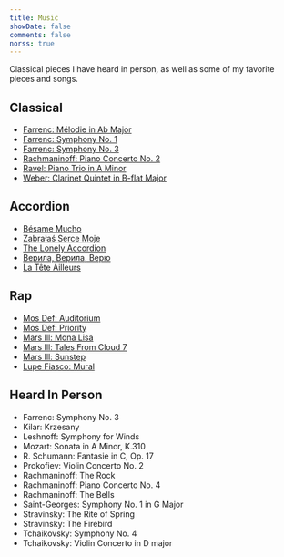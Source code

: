 ```yaml
---
title: Music
showDate: false
comments: false
norss: true
---
```


Classical pieces I have heard in person, as well as some of my favorite pieces and songs.

## Classical
- [Farrenc: Mélodie in Ab Major](https://www.youtube.com/watch?v=W0nxyjt8aUk)
- [Farrenc: Symphony No. 1](https://www.youtube.com/watch?v=R2s83X20MIs)
- [Farrenc: Symphony No. 3](https://www.youtube.com/watch?v=yv3LXXlmwNs)
- [Rachmaninoff: Piano Concerto No. 2](https://www.youtube.com/watch?v=l4zkc7KEvYM)
- [Ravel: Piano Trio in A Minor](https://www.youtube.com/watch?v=Qy3uYBH5UaU)
- [Weber: Clarinet Quintet in B-flat Major](https://www.youtube.com/watch?v=IJtypOgWsZk)

## Accordion
- [Bésame Mucho](https://www.youtube.com/watch?v=G_ZvTAWy90o)
- [Zabrałaś Serce Moje](https://www.youtube.com/watch?v=K0QuSiiwYRA)
- [The Lonely Accordion](https://www.youtube.com/watch?v=_49RIjipFaQ)
- [Верила, Верила, Верю](https://www.youtube.com/watch?v=s4G5IXw_BuA)
- [La Tête Ailleurs](https://www.youtube.com/watch?v=GrgLwRBPqrw)

## Rap
- [Mos Def: Auditorium](https://www.youtube.com/watch?v=kSQEGE8gKj4)
- [Mos Def: Priority](https://www.youtube.com/watch?v=0BuMMFOhyQ8)
- [Mars Ill: Mona Lisa](https://www.youtube.com/watch?v=LQZQsfycBj8)
- [Mars Ill: Tales From Cloud 7](https://www.youtube.com/watch?v=71x7Dn0uHOg)
- [Mars Ill: Sunstep](https://www.youtube.com/watch?v=vYvjL7xLgag)
- [Lupe Fiasco: Mural](https://www.youtube.com/watch?v=vkHrPyoEtSI)

## Heard In Person
- Farrenc: Symphony No. 3
- Kilar: Krzesany
- Leshnoff: Symphony for Winds
- Mozart: Sonata in A Minor, K.310
- R. Schumann: Fantasie in C, Op. 17
- Prokofiev: Violin Concerto No. 2
- Rachmaninoff: The Rock
- Rachmaninoff: Piano Concerto No. 4
- Rachmaninoff: The Bells
- Saint-Georges: Symphony No. 1 in G Major
- Stravinsky: The Rite of Spring
- Stravinsky: The Firebird
- Tchaikovsky: Symphony No. 4
- Tchaikovsky: Violin Concerto in D major